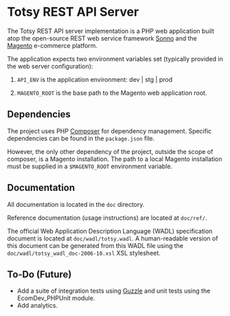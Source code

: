 Totsy REST API Server
=====================

The Totsy REST API server implementation is a PHP web application built atop the open-source REST web service framework [Sonno](http://sonno.360i.com) and the [Magento](http://www.magentocommerce.com) e-commerce platform.

The application expects two environment variables set (typically provided in the web server configuration):

1. `API_ENV` is the application environment: dev | stg | prod

2. `MAGENTO_ROOT` is the base path to the Magento web application root.

Dependencies
------------

The project uses PHP [Composer](http://www.getcomposer.com) for dependency management. Specific dependencies can be found in the `package.json` file.

However, the only other dependency of the project, outside the scope of composer, is a Magento installation. The path to a local Magento installation must be supplied in a `$MAGENTO_ROOT` environment variable.

Documentation
-------------

All documentation is located in the `doc` directory.

Reference documentation (usage instructions) are located at `doc/ref/`.

The official Web Application Description Language (WADL) specification document is located at `doc/wadl/totsy.wadl`. A human-readable version of this document can be generated from this WADL file using the `doc/wadl/totsy_wadl_doc-2006-10.xsl` XSL stylesheet.

To-Do (Future)
--------------

* Add a suite of integration tests using [Guzzle](http://guzzlephp.org) and unit tests using the EcomDev_PHPUnit module.
* Add analytics.

